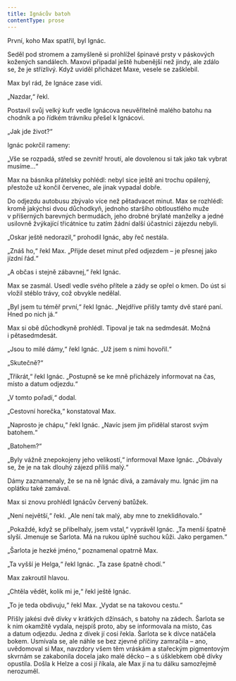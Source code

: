 ```yaml
---
title: Ignácův batoh
contentType: prose
---
```


První, koho Max spatřil, byl Ignác.

Seděl pod stromem a zamyšleně si prohlížel špinavé prsty v páskových kožených sandálech. Maxovi připadal ještě hubenější než jindy, ale zdálo se, že je střízlivý. Když uviděl přicházet Maxe, vesele se zašklebil.

Max byl rád, že Ignáce zase vidí.

„Nazdar,“ řekl.

Postavil svůj velký kufr vedle Ignácova neuvěřitelně malého batohu na chodník a po řídkém trávníku přešel k Ignácovi.

„Jak jde život?“

Ignác pokrčil rameny:

„Vše se rozpadá, střed se zevnitř hroutí, ale dovolenou si tak jako tak vybrat musíme…“

Max na básníka přátelsky pohlédl: nebyl sice ještě ani trochu opálený, přestože už končil červenec, ale jinak vypadal dobře.

Do odjezdu autobusu zbývalo více než pětadvacet minut. Max se rozhlédl: kromě jakýchsi dvou důchodkyň, jednoho staršího obtloustlého muže v příšerných barevných bermudách, jeho drobné brýlaté manželky a jedné usilovně žvýkající třicátnice tu zatím žádní další účastníci zájezdu nebyli.

„Oskar ještě nedorazil,“ prohodil Ignác, aby řeč nestála.

„Znáš ho,“ řekl Max. „Přijde deset minut před odjezdem – je přesnej jako jízdní řád.“

„A občas i stejně zábavnej,“ řekl Ignác.

Max se zasmál. Usedl vedle svého přítele a zády se opřel o kmen. Do úst si vložil stéblo trávy, což obvykle nedělal.

„Byl jsem tu téměř první,“ řekl Ignác. „Nejdříve přišly tamty dvě staré paní. Hned po nich já.“

Max si obě důchodkyně prohlédl. Tipoval je tak na sedmdesát. Možná i pětasedmdesát.

„Jsou to milé dámy,“ řekl Ignác. „Už jsem s nimi hovořil.“

„Skutečně?“

„Třikrát,“ řekl Ignác. „Postupně se ke mně přicházely informovat na čas, místo a datum odjezdu.“

„V tomto pořadí,“ dodal.

„Cestovní horečka,“ konstatoval Max.

„Naprosto je chápu,“ řekl Ignác. „Navíc jsem jim přidělal starost svým batohem.“

„Batohem?“

„Byly vážně znepokojeny jeho velikostí,“ informoval Maxe Ignác. „Obávaly se, že je na tak dlouhý zájezd příliš malý.“

Dámy zaznamenaly, že se na ně Ignác dívá, a zamávaly mu. Ignác jim na oplátku také zamával.

Max si znovu prohlédl Ignácův červený batůžek.

„Není největší,“ řekl. „Ale není tak malý, aby mne to zneklidňovalo.“

„Pokaždé, když se přibelhaly, jsem vstal,“ vyprávěl Ignác. „Ta menší špatně slyší. Jmenuje se Šarlota. Má na rukou úplně suchou kůži. Jako pergamen.“

„Šarlota je hezké jméno,“ poznamenal opatrně Max.

„Ta vyšší je Helga,“ řekl Ignác. „Ta zase špatně chodí.“

Max zakroutil hlavou.

„Chtěla vědět, kolik mi je,“ řekl ještě Ignác.

„To je teda obdivuju,“ řekl Max. „Vydat se na takovou cestu.“

Přišly jakési dvě dívky v krátkých džínsách, s batohy na zádech. Šarlota se k nim okamžitě vydala, nejspíš proto, aby se informovala na místo, čas a datum odjezdu. Jedna z dívek jí cosi řekla. Šarlota se k dívce natáčela bokem. Usmívala se, ale náhle se bez zjevné příčiny zamračila – ano, uvědomoval si Max, navzdory všem těm vráskám a stařeckým pigmentovým skvrnám se zakabonila docela jako malé děcko – a s úšklebkem obě dívky opustila. Došla k Helze a cosi jí říkala, ale Max jí na tu dálku samozřejmě nerozuměl.
